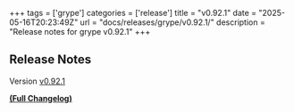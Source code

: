 +++
tags = ['grype']
categories = ['release']
title = "v0.92.1"
date = "2025-05-16T20:23:49Z"
url = "docs/releases/grype/v0.92.1/"
description = "Release notes for grype v0.92.1"
+++

## Release Notes

Version [v0.92.1](https://github.com/anchore/grype/releases/tag/v0.92.1)

**[(Full Changelog)](https://github.com/anchore/grype/compare/v0.92.0...v0.92.1)**
